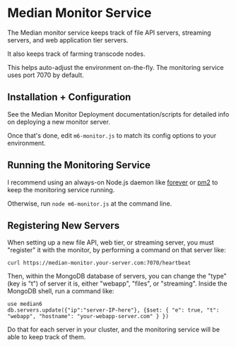 # Median Monitor Service

The Median monitor service keeps track of file API servers, streaming servers, and web application tier servers.

It also keeps track of farming transcode nodes.

This helps auto-adjust the environment on-the-fly. The monitoring service uses port 7070 by default.

## Installation + Configuration

See the Median Monitor Deployment documentation/scripts for detailed info on deploying a new monitor server.

Once that's done, edit `m6-monitor.js` to match its config options to your environment.

## Running the Monitoring Service

I recommend using an always-on Node.js daemon like [forever](https://github.com/foreverjs/forever) or [pm2](https://github.com/Unitech/pm2) to keep the monitoring service running.

Otherwise, run `node m6-monitor.js` at the command line.

## Registering New Servers

When setting up a new file API, web tier, or streaming server, you must "register" it with the monitor, by performing a command on that server like:

    curl https://median-monitor.your-server.com:7070/heartbeat

Then, within the MongoDB database of servers, you can change the "type" (key is "t") of server it is, either "webapp", "files", or "streaming". Inside the MongoDB shell, run a command like:

    use median6
	db.servers.update({"ip":"server-IP-here"}, {$set: { "e": true, "t": "webapp", "hostname": "your-webapp-server.com" } })

Do that for each server in your cluster, and the monitoring service will be able to keep track of them.
